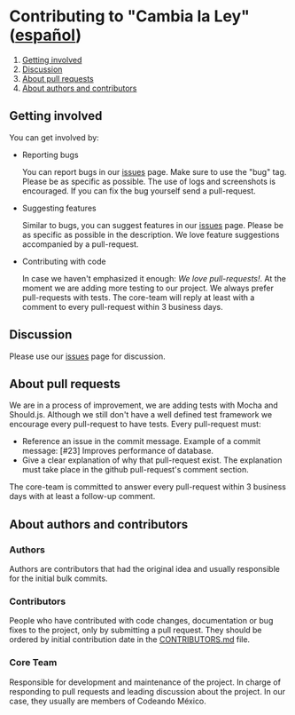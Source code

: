 # Contributing to "Cambia la Ley" ([español](/CONTRIBUYE.md))

1. [Getting involved](#getting-involved)
2. [Discussion](#discussion)
3. [About pull requests](#about-pull-requests)
4. [About authors and contributors](#about-authors-and-contributors)



## Getting involved
You can get involved by:
- Reporting bugs

  You can report bugs in our [issues](https://github.com/CodeandoMexico/cambia-la-ley/issues) page. Make sure to use the "bug" tag. Please be as specific as possible. The use of logs and screenshots is encouraged. If you can fix the bug yourself send a pull-request.

- Suggesting features

  Similar to bugs, you can suggest features in our [issues](https://github.com/CodeandoMexico/cambia-la-ley/issues) page. Please be as specific as possible in the description. We love feature suggestions accompanied by a pull-request.

- Contributing with code

  In case we haven't emphasized it enough: *We love pull-requests!*. At the moment we are adding more testing to our project. We always prefer pull-requests with tests. The core-team will reply at least with a comment to every pull-request within 3 business days.

## Discussion
Please use our [issues](https://github.com/CodeandoMexico/cambia-la-ley/issues) page for discussion.

## About pull requests
  We are in a process of improvement, we are adding tests with Mocha and Should.js. Although we still don't have a well defined test framework we encourage every pull-request to have tests. Every pull-request must:
  - Reference an issue in the commit message. Example of a commit message: [#23] Improves performance of database.
  - Give a clear explanation of why that pull-request exist. The explanation must take place in the github pull-request's comment section.

  The core-team is committed to answer every pull-request within 3 business days with at least a follow-up comment.

## About authors and contributors

### Authors
Authors are contributors that had the original idea and usually responsible for the initial bulk commits.

### Contributors
People who have contributed with code changes, documentation or bug fixes to the project, only by submitting a pull request. They should be ordered by initial contribution date in the [CONTRIBUTORS.md](/CONTRIBUTORS.md) file.

### Core Team
Responsible for development and maintenance of the project. In charge of responding to pull requests and leading discussion about the project. In our case, they usually are members of Codeando México.
